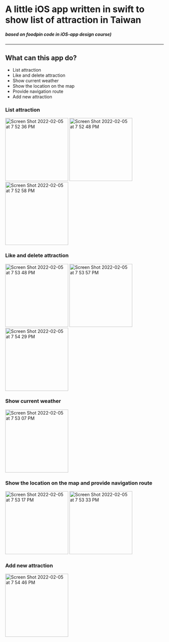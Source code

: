 # A little iOS app written in swift to show list of attraction in Taiwan<br>
##### based on foodpin code in iOS-app design course)
---
## What can this app do?
- List attraction
- Like and delete attraction
- Show current weather
- Show the location on the map
- Provide navigation route
- Add new attraction

### List attraction
<p float="left">
  <img width="200" alt="Screen Shot 2022-02-05 at 7 52 36 PM" src="https://user-images.githubusercontent.com/79236612/152641082-f0ceb776-a508-4c2e-a42f-451d7ae2e030.png">
  <img width="200" alt="Screen Shot 2022-02-05 at 7 52 48 PM" src="https://user-images.githubusercontent.com/79236612/152641114-d5a331d6-66c4-4b11-ae8b-d9c6d3b52c19.png">
 <img width="200" alt="Screen Shot 2022-02-05 at 7 52 58 PM" src="https://user-images.githubusercontent.com/79236612/152641121-c8bc5b0f-d8a1-4de8-9c8b-6824e1e0e94f.png">

</p>

### Like and delete attraction
<p float="left">
<img width="200" alt="Screen Shot 2022-02-05 at 7 53 48 PM" src="https://user-images.githubusercontent.com/79236612/152641156-7d5b75f5-277a-4603-9335-2cc3b78b2eb6.png">
<img width="200" alt="Screen Shot 2022-02-05 at 7 53 57 PM" src="https://user-images.githubusercontent.com/79236612/152641169-e6db6403-4712-4a8c-8add-c5cf0bd3fa2d.png">
  <img width="200" alt="Screen Shot 2022-02-05 at 7 54 29 PM" src="https://user-images.githubusercontent.com/79236612/152641172-7d16b32a-2dd8-4854-920c-b942dffc2e26.png">


</p>


### Show current weather
<img width="200" alt="Screen Shot 2022-02-05 at 7 53 07 PM" src="https://user-images.githubusercontent.com/79236612/152641177-6d89e012-26e4-43e6-9919-81fea11fb229.png">



### Show the location on the map and provide navigation route
<p float="left">
 <img width="200" alt="Screen Shot 2022-02-05 at 7 53 17 PM" src="https://user-images.githubusercontent.com/79236612/152641189-53bb4766-d982-47e0-84b6-67d40f2f5afd.png">
<img width="200" alt="Screen Shot 2022-02-05 at 7 53 33 PM" src="https://user-images.githubusercontent.com/79236612/152641195-c9657379-8b6e-4e87-b2f1-fefa4acbc386.png">

</p>

### Add new attraction
<img width="200" alt="Screen Shot 2022-02-05 at 7 54 46 PM" src="https://user-images.githubusercontent.com/79236612/152641199-a2f02369-a1f5-413e-bbcd-5d41eb53df0f.png">



